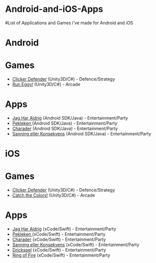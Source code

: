 # Android-and-iOS-Apps
#List of Applications and Games i've made for Android and iOS

# Android

# Games
* [Clicker Defender](https://play.google.com/store/apps/details?id=com.stoffealex.clickerdefender) (Unity3D/C#) - Defence/Strategy
* [Run Eggy!](https://play.google.com/store/apps/details?id=com.wahleman.bunnyjump) (Unity3D/C#) - Arcade

# Apps
* [Jag Har Aldrig](https://play.google.com/store/apps/details?id=com.jagharaldrig.stoffe.neverhaveiever) (Android SDK/Java) - Entertainment/Party
* [Pekleken ](https://play.google.com/store/apps/details?id=com.jagharaldrig.stoffe.pekleken) (Android SDK/Java) - Entertainment/Party
* [Charader](https://play.google.com/store/apps/details?id=com.jagharaldrig.stoffe.charader) (Android SDK/Java) - Entertainment/Party
* [Sanning eller Konsekvens](https://play.google.com/store/apps/details?id=com.jagharaldrig.stoffe.sanningellerkonka) (Android SDK/Java) - Entertainment/Party


# iOS

# Games
* [Clicker Defender](https://itunes.apple.com/se/app/clicker-defender/id1379789336) (Unity3D/C#) - Defence/Strategy
* [Catch the Colors!](https://itunes.apple.com/se/app/catch-the-colors/id1369256599) (Unity3D/C#) - Arcade

# Apps
* [Jag Har Aldrig](https://itunes.apple.com/se/app/jag-har-aldrig-drickspel/id1238195461) (xCode/Swift) - Entertainment/Party
* [Pekleken ](https://itunes.apple.com/se/app/pekleken-dra-ig%C3%A5ng-festen/id1263441828) (xCode/Swift) - Entertainment/Party
* [Charader](https://itunes.apple.com/se/app/charader-festapp-drickspel/id1331605423) (xCode/Swift) - Entertainment/Party
* [Sanning eller Konsekvens](https://itunes.apple.com/se/developer/christoffer-wahlman/id1238195460#see-all/i-phonei-pad-apps) (xCode/Swift) - Entertainment/Party
* [Drickspel](https://itunes.apple.com/se/app/drickspel-samling-av-festspel/id1263443695) (xCode/Swift) - Entertainment/Party
* [Ring of Fire](https://itunes.apple.com/se/app/ring-of-fire-drinking-game/id1372698917) (xCode/Swift) - Entertainment/Party
